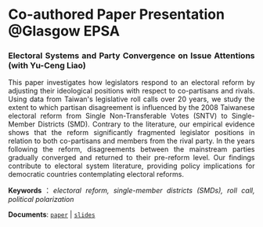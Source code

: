 # Co-authored Paper Presentation @Glasgow EPSA  



<div style="text-align: justify">

### Electoral Systems and Party Convergence on Issue Attentions  (with Yu-Ceng Liao)

This paper investigates how legislators respond to an electoral reform by adjusting their ideological positions with respect to co-partisans and rivals. Using data from Taiwan's legislative roll calls over 20 years, we study the extent to which partisan disagreement is influenced by the 2008 Taiwanese electoral reform from Single Non-Transferable Votes (SNTV) to Single-Member Districts (SMD). Contrary to the literature, our empirical evidence shows that the reform significantly fragmented legislator positions in relation to both co-partisans and members from the rival party. In the years following the reform, disagreements between the mainstream parties gradually converged and returned to their pre-reform level. Our findings contribute to electoral system literature, providing policy implications for democratic countries contemplating electoral reforms.

**Keywords**：*electoral reform, single-member districts (SMDs), roll call, political polarization*

**Documents**: [`paper`](https://www.dropbox.com/s/rljd9j16yz0v5kp/Electoral_Systems_and_Party_Convergence_on_Issue_Attentions.pdf?dl=0) |  [`slides`](https://raw.githack.com/davidycliao/erpc/master/slides/slides.html#1)

</div>


